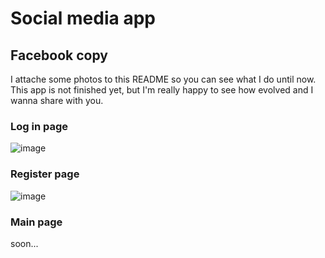 # Social media app

## Facebook copy

I attache some photos to this README so you can see what I do until now. This app is not finished yet, but I'm really happy to see how evolved and I wanna share with you.

### Log in page
![image](https://user-images.githubusercontent.com/99269936/161296439-dd7aa418-d09b-487e-b465-cbba605ebdb6.png)

### Register page
![image](https://user-images.githubusercontent.com/99269936/161296603-4478dac2-4a85-4bf0-b122-4667601b7eb3.png)

### Main page
soon...
